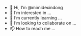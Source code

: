 - 👋 Hi, I’m @mimidexindong
- 👀 I’m interested in ...
- 🌱 I’m currently learning ...
- 💞️ I’m looking to collaborate on ...
- 📫 How to reach me ...

<!---
mimidexindong/mimidexindong is a ✨ special ✨ repository because its `README.md` (this file) appears on your GitHub profile.
You can click the Preview link to take a look at your changes.
--->
